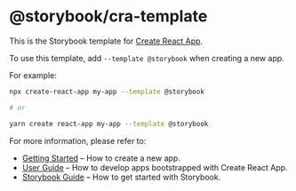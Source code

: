 # @storybook/cra-template

This is the Storybook template for [Create React App](https://github.com/facebook/create-react-app).

To use this template, add `--template @storybook` when creating a new app.

For example:

```sh
npx create-react-app my-app --template @storybook

# or

yarn create react-app my-app --template @storybook
```

For more information, please refer to:

- [Getting Started](https://create-react-app.dev/docs/getting-started) – How to create a new app.
- [User Guide](https://create-react-app.dev) – How to develop apps bootstrapped with Create React App.
- [Storybook Guide](https://storybook.js.org) – How to get started with Storybook.
